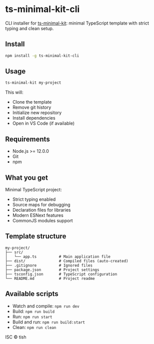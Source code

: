 # ts-minimal-kit-cli

CLI installer for [ts-minimal-kit](https://github.com/k1de/ts-minimal-kit): minimal TypeScript template with strict typing and clean setup.

## Install

```bash
npm install -g ts-minimal-kit-cli
```

## Usage

```bash
ts-minimal-kit my-project
```

This will:
- Clone the template
- Remove git history  
- Initialize new repository
- Install dependencies
- Open in VS Code (if available)

## Requirements

- Node.js >= 12.0.0
- Git
- npm

## What you get

Minimal TypeScript project:
- Strict typing enabled
- Source maps for debugging
- Declaration files for libraries
- Modern ESNext features
- CommonJS modules support

## Template structure

```
my-project/
├── src/
│   └── app.ts          # Main application file
├── dist/               # Compiled files (auto-created)
├── .gitignore          # Ignored files
├── package.json        # Project settings
├── tsconfig.json       # TypeScript configuration
└── README.md           # Project readme
```

## Available scripts

- Watch and compile: `npm run dev`
- Build: `npm run build`
- Run: `npm run start`
- Build and run: `npm run build:start`
- Clean: `npm run clean`

ISC © tish
